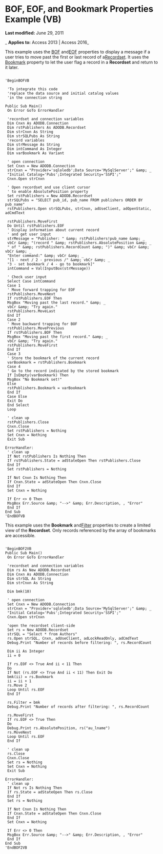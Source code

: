 
# BOF, EOF, and Bookmark Properties Example (VB)

 **Last modified:** June 29, 2011

 _ **Applies to:** Access 2013 | Access 2016_

This example uses the [BOF](f797e140-5572-1a4d-9afc-285f6a3868a8.md) and[EOF](f797e140-5572-1a4d-9afc-285f6a3868a8.md) properties to display a message if a user tries to move past the first or last record of a[Recordset](0f963bf8-f066-dc8a-b754-f427de712df1.md). It uses the [Bookmark](101b2ce1-21d8-aa79-e530-20f9d1c73fc8.md) property to let the user flag a record in a **Recordset** and return to it later.




```
 
'BeginBOFVB 
 
 'To integrate this code 
 'replace the data source and initial catalog values 
 'in the connection string 
 
Public Sub Main() 
 On Error GoTo ErrorHandler 
 
 'recordset and connection variables 
 Dim Cnxn As ADODB.Connection 
 Dim rstPublishers As ADODB.Recordset 
 Dim strCnxn As String 
 Dim strSQLPubs As String 
 'record variables 
 Dim strMessage As String 
 Dim intCommand As Integer 
 Dim varBookmark As Variant 
 
 ' open connection 
 Set Cnxn = New ADODB.Connection 
 strCnxn = "Provider='sqloledb';Data Source='MySqlServer';" &amp; _ 
 "Initial Catalog='Pubs';Integrated Security='SSPI';" 
 Cnxn.Open strCnxn 
 
 ' Open recordset and use client cursor 
 ' to enable AbsolutePosition property 
 Set rstPublishers = New ADODB.Recordset 
 strSQLPubs = "SELECT pub_id, pub_name FROM publishers ORDER BY pub_name" 
 rstPublishers.Open strSQLPubs, strCnxn, adUseClient, adOpenStatic, adCmdText 
 
 rstPublishers.MoveFirst 
 Do Until rstPublishers.EOF 
 ' Display information about current record 
 ' and get user input 
 strMessage = "Publisher: " &amp; rstPublishers!pub_name &amp; _ 
 vbCr &amp; "(record " &amp; rstPublishers.AbsolutePosition &amp; _ 
 " of " &amp; rstPublishers.RecordCount &amp; ")" &amp; vbCr &amp; vbCr &amp; _ 
 "Enter command:" &amp; vbCr &amp; _ 
 "[1 - next / 2 - previous /" &amp; vbCr &amp; _ 
 "3 - set bookmark / 4 - go to bookmark]" 
 intCommand = Val(InputBox(strMessage)) 
 
 ' Check user input 
 Select Case intCommand 
 Case 1 
 ' Move forward trapping for EOF 
 rstPublishers.MoveNext 
 If rstPublishers.EOF Then 
 MsgBox "Moving past the last record." &amp; _ 
 vbCr &amp; "Try again." 
 rstPublishers.MoveLast 
 End If 
 Case 2 
 ' Move backward trapping for BOF 
 rstPublishers.MovePrevious 
 If rstPublishers.BOF Then 
 MsgBox "Moving past the first record." &amp; _ 
 vbCr &amp; "Try again." 
 rstPublishers.MoveFirst 
 End If 
 Case 3 
 ' Store the bookmark of the current record 
 varBookmark = rstPublishers.Bookmark 
 Case 4 
 ' Go to the record indicated by the stored bookmark 
 If IsEmpty(varBookmark) Then 
 MsgBox "No Bookmark set!" 
 Else 
 rstPublishers.Bookmark = varBookmark 
 End If 
 Case Else 
 Exit Do 
 End Select 
 Loop 
 
 ' clean up 
 rstPublishers.Close 
 Cnxn.Close 
 Set rstPublishers = Nothing 
 Set Cnxn = Nothing 
 Exit Sub 
 
ErrorHandler: 
 ' clean up 
 If Not rstPublishers Is Nothing Then 
 If rstPublishers.State = adStateOpen Then rstPublishers.Close 
 End If 
 Set rstPublishers = Nothing 
 
 If Not Cnxn Is Nothing Then 
 If Cnxn.State = adStateOpen Then Cnxn.Close 
 End If 
 Set Cnxn = Nothing 
 
 If Err <> 0 Then 
 MsgBox Err.Source &amp; "-->" &amp; Err.Description, , "Error" 
 End If 
End Sub 
'EndBOFVB 

```

This example uses the  **Bookmark** and[Filter](5abc528a-a6ee-34de-5d44-a3249194b0a0.md) properties to create a limited view of the **Recordset**. Only records referenced by the array of bookmarks are accessible.



```
 
'BeginBOF2VB 
Public Sub Main() 
 On Error GoTo ErrorHandler 
 
 'recordset and connection variables 
 Dim rs As New ADODB.Recordset 
 Dim Cnxn As ADODB.Connection 
 Dim strSQL As String 
 Dim strCnxn As String 
 
 Dim bmk(10) 
 
 ' open connection 
 Set Cnxn = New ADODB.Connection 
 strCnxn = "Provider='sqloledb';Data Source='MySqlServer';" &amp; _ 
 "Initial Catalog='Pubs';Integrated Security='SSPI';" 
 Cnxn.Open strCnxn 
 
 'open the recordset client-side 
 Set rs = New ADODB.Recordset 
 strSQL = "Select * from Authors" 
 rs.Open strSQL, Cnxn, adUseClient, adLockReadOnly, adCmdText 
 Debug.Print "Number of records before filtering: ", rs.RecordCount 
 
 Dim ii As Integer 
 ii = 0 
 
 If rs.EOF <> True And ii < 11 Then 
 Do 
 If Not (rs.EOF <> True And ii < 11) Then Exit Do 
 bmk(ii) = rs.Bookmark 
 ii = ii + 1 
 rs.Move 2 
 Loop Until rs.EOF 
 End If 
 
 rs.Filter = bmk 
 Debug.Print "Number of records after filtering: ", rs.RecordCount 
 
 rs.MoveFirst 
 If rs.EOF <> True Then 
 Do 
 Debug.Print rs.AbsolutePosition, rs("au_lname") 
 rs.MoveNext 
 Loop Until rs.EOF 
 End If 
 
 ' clean up 
 rs.Close 
 Cnxn.Close 
 Set rs = Nothing 
 Set Cnxn = Nothing 
 Exit Sub 
 
ErrorHandler: 
 ' clean up 
 If Not rs Is Nothing Then 
 If rs.State = adStateOpen Then rs.Close 
 End If 
 Set rs = Nothing 
 
 If Not Cnxn Is Nothing Then 
 If Cnxn.State = adStateOpen Then Cnxn.Close 
 End If 
 Set Cnxn = Nothing 
 
 If Err <> 0 Then 
 MsgBox Err.Source &amp; "-->" &amp; Err.Description, , "Error" 
 End If 
End Sub 
'EndBOF2VB 

```

